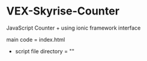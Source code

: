 # VEX-Skyrise-Counter


JavaScript Counter + using ionic framework interface 

  main code = index.html
- script file directory = ""
